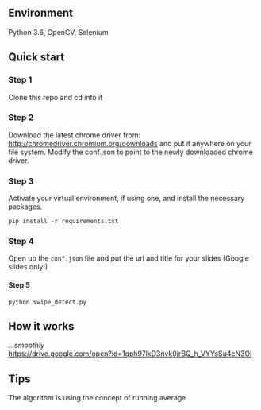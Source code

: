 ## Environment
Python 3.6, OpenCV, Selenium

## Quick start

### Step 1
Clone this repo and cd into it

### Step 2
Download the latest chrome driver from: http://chromedriver.chromium.org/downloads and put it anywhere on your file system. Modify the conf.json to point to the newly downloaded chrome driver.

### Step 3
Activate your virtual environment, if using one, and install the necessary packages.
```
pip install -r requirements.txt
```

### Step 4
Open up the `conf.json` file and put the url and title for your slides (Google slides only!)

#### Step 5
````
python swipe_detect.py
````

## How it works
_...smoothly_
<br>
https://drive.google.com/open?id=1qph97lkD3nvk0jrBQ_h_VYYsSu4cN3Ol

## Tips
The algorithm is using the concept of running average